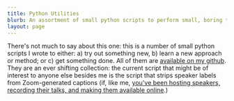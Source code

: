 ```yaml
---
title: Python Utilities
blurb: An assortment of small python scripts to perform small, boring tasks.
layout: page
---
```


There's not much to say about this one: this is a number of small python scripts I wrote to either: a) try out something new, b) learn a new approach or method; or c) get something done. All of them are [available on my github](https://github.com/tiagosousagarcia/small-utilities-python/). They are an ever shifting collection: the current script that might be of interest to anyone else besides me is the script that strips speaker labels from Zoom-generated captions (if, like me, [you've been hosting speakers, recording their talks, and making them available online](https://research.ncl.ac.uk/atnu/atnuiesvisitingspeakers/).)